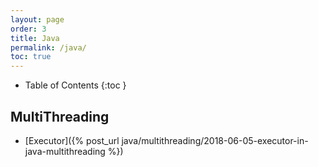 ```yaml
---
layout: page
order: 3
title: Java
permalink: /java/
toc: true
---
```


* Table of Contents
{:toc }

## MultiThreading ##
*  [Executor]({% post_url java/multithreading/2018-06-05-executor-in-java-multithreading %})